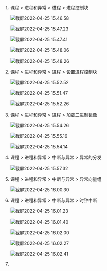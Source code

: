 1. 课程 > 进程和异常 > 进程 > 进程控制块

   ![截屏2022-04-25 15.46.58](https://cdn.jsdelivr.net/gh/hjc-owo/hjc-owo.github.io/img/202204251549541.png)

   ![截屏2022-04-25 15.47.23](https://cdn.jsdelivr.net/gh/hjc-owo/hjc-owo.github.io/img/202204251549571.png)

   ![截屏2022-04-25 15.47.41](https://cdn.jsdelivr.net/gh/hjc-owo/hjc-owo.github.io/img/202204251549560.png)

   ![截屏2022-04-25 15.48.06](https://cdn.jsdelivr.net/gh/hjc-owo/hjc-owo.github.io/img/202204251549564.png)

   ![截屏2022-04-25 15.48.26](https://cdn.jsdelivr.net/gh/hjc-owo/hjc-owo.github.io/img/202204251549552.png)

2. 课程 > 进程和异常 > 进程 > 设置进程控制块

   ![截屏2022-04-25 15.52.52](https://cdn.jsdelivr.net/gh/hjc-owo/hjc-owo.github.io/img/202204251553542.png)

   ![截屏2022-04-25 15.51.47](https://cdn.jsdelivr.net/gh/hjc-owo/hjc-owo.github.io/img/202204251553553.png)

   ![截屏2022-04-25 15.52.26](https://cdn.jsdelivr.net/gh/hjc-owo/hjc-owo.github.io/img/202204251553559.png)

3. 课程 > 进程和异常 > 进程 > 加载二进制镜像

   ![截屏2022-04-25 15.54.26](https://cdn.jsdelivr.net/gh/hjc-owo/hjc-owo.github.io/img/202204251555412.png)

   ![截屏2022-04-25 15.55.16](https://cdn.jsdelivr.net/gh/hjc-owo/hjc-owo.github.io/img/202204251556230.png)

   ![截屏2022-04-25 15.54.14](https://cdn.jsdelivr.net/gh/hjc-owo/hjc-owo.github.io/img/202204251555431.png)

4. 课程 > 进程和异常 > 中断与异常 > 异常的分发

   ![截屏2022-04-25 15.57.32](https://cdn.jsdelivr.net/gh/hjc-owo/hjc-owo.github.io/img/202204251557485.png)

5. 课程 > 进程和异常 > 中断与异常 > 异常向量组

   ![截屏2022-04-25 16.00.30](https://cdn.jsdelivr.net/gh/hjc-owo/hjc-owo.github.io/img/202204251600284.png)

6. 课程 > 进程和异常 > 中断与异常 > 时钟中断

   ![截屏2022-04-25 16.01.23](https://cdn.jsdelivr.net/gh/hjc-owo/hjc-owo.github.io/img/202204251603315.png)

   ![截屏2022-04-25 16.01.40](https://cdn.jsdelivr.net/gh/hjc-owo/hjc-owo.github.io/img/202204251603328.png)

   ![截屏2022-04-25 16.02.00](https://cdn.jsdelivr.net/gh/hjc-owo/hjc-owo.github.io/img/202204251603335.png)

   ![截屏2022-04-25 16.02.27](https://cdn.jsdelivr.net/gh/hjc-owo/hjc-owo.github.io/img/202204251603343.png)

   ![截屏2022-04-25 16.02.41](https://cdn.jsdelivr.net/gh/hjc-owo/hjc-owo.github.io/img/202204251603347.png)

7.
